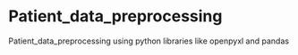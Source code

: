 # Patient_data_preprocessing
Patient_data_preprocessing using python libraries like openpyxl and pandas
